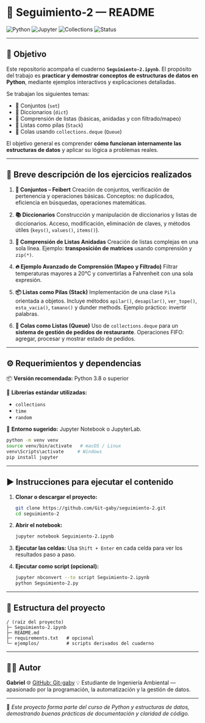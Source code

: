 # 📘 Seguimiento-2 — README

![Python](https://img.shields.io/badge/Python-3.8%2B-blue?logo=python\&logoColor=white)
![Jupyter](https://img.shields.io/badge/Jupyter-Notebook-orange?logo=jupyter)
![Collections](https://img.shields.io/badge/Module-collections-yellow)
![Status](https://img.shields.io/badge/Estado-Completo-success)

---

## 🎯 Objetivo

Este repositorio acompaña el cuaderno **`Seguimiento-2.ipynb`**. El propósito del trabajo es **practicar y demostrar conceptos de estructuras de datos en Python**, mediante ejemplos interactivos y explicaciones detalladas.

Se trabajan los siguientes temas:

* 🔹 Conjuntos (`set`)
* 🔹 Diccionarios (`dict`)
* 🔹 Comprensión de listas (básicas, anidadas y con filtrado/mapeo)
* 🔹 Listas como pilas (`Stack`)
* 🔹 Colas usando `collections.deque` (`Queue`)

El objetivo general es comprender **cómo funcionan internamente las estructuras de datos** y aplicar su lógica a problemas reales.

---

## 🧠 Breve descripción de los ejercicios realizados

1. **🧩 Conjuntos – Feibert**
   Creación de conjuntos, verificación de pertenencia y operaciones básicas.
   Conceptos: no duplicados, eficiencia en búsquedas, operaciones matemáticas.

2. **📚 Diccionarios**
   Construcción y manipulación de diccionarios y listas de diccionarios.
   Acceso, modificación, eliminación de claves, y métodos útiles (`keys()`, `values()`, `items()`).

3. **🧮 Comprensión de Listas Anidadas**
   Creación de listas complejas en una sola línea.
   Ejemplo: **transposición de matrices** usando comprensión y `zip(*)`.

4. **🔥 Ejemplo Avanzado de Comprensión (Mapeo y Filtrado)**
   Filtrar temperaturas mayores a 20°C y convertirlas a Fahrenheit con una sola expresión.

5. **📦 Listas como Pilas (Stack)**
   Implementación de una clase `Pila` orientada a objetos.
   Incluye métodos `apilar()`, `desapilar()`, `ver_tope()`, `esta_vacia()`, `tamano()` y dunder methods.
   Ejemplo práctico: invertir palabras.

6. **🍔 Colas como Listas (Queue)**
   Uso de `collections.deque` para un **sistema de gestión de pedidos de restaurante**.
   Operaciones FIFO: agregar, procesar y mostrar estado de pedidos.

---

## ⚙️ Requerimientos y dependencias

📦 **Versión recomendada:** Python 3.8 o superior

🧰 **Librerías estándar utilizadas:**

* `collections`
* `time`
* `random`

🧪 **Entorno sugerido:** Jupyter Notebook o JupyterLab.

```bash
python -m venv venv
source venv/bin/activate   # macOS / Linux
venv\Scripts\activate     # Windows
pip install jupyter
```

---

## ▶️ Instrucciones para ejecutar el contenido

1. **Clonar o descargar el proyecto:**

   ```bash
   git clone https://github.com/Git-gaby/seguimiento-2.git
   cd seguimiento-2
   ```

2. **Abrir el notebook:**

   ```bash
   jupyter notebook Seguimiento-2.ipynb
   ```

3. **Ejecutar las celdas:**
   Usa `Shift + Enter` en cada celda para ver los resultados paso a paso.

4. **Ejecutar como script (opcional):**

   ```bash
   jupyter nbconvert --to script Seguimiento-2.ipynb
   python Seguimiento-2.py
   ```

---

## 📂 Estructura del proyecto

```
/ (raíz del proyecto)
├─ Seguimiento-2.ipynb
├─ README.md
├─ requirements.txt   # opcional
└─ ejemplos/          # scripts derivados del cuaderno
```

---

## 👨‍💻 Autor

**Gabriel**
🌐 [GitHub: Git-gaby](https://github.com/Git-gaby)
💡 Estudiante de Ingeniería Ambiental — apasionado por la programación, la automatización y la gestión de datos.

---

📌 *Este proyecto forma parte del curso de Python y estructuras de datos, demostrando buenas prácticas de documentación y claridad de código.*
